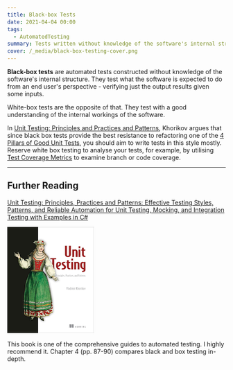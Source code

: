 ```yaml
---
title: Black-box Tests
date: 2021-04-04 00:00
tags:
  - AutomatedTesting
summary: Tests written without knowledge of the software's internal structure
cover: /_media/black-box-testing-cover.png
---
```


**Black-box tests** are automated tests constructed without knowledge of the software's internal structure. They test what the software is expected to do from an end user's perspective - verifying just the output results given some inputs.

White-box tests are the opposite of that. They test with a good understanding of the internal workings of the software.

In [Unit Testing: Principles and Practices and Patterns](https://amzn.to/496VEy2), Khorikov argues that since black box tests provide the best resistance to refactoring one of the [4 Pillars of Good Unit Tests](4-pillars-of-good-unit-tests.md), you should aim to write tests in this style mostly. Reserve white box testing to analyse your tests, for example, by utilising [Test Coverage Metrics](test-coverage-metrics.md) to examine branch or code coverage.

---

## Further Reading

[Unit Testing: Principles, Practices and Patterns: Effective Testing Styles, Patterns, and Reliable Automation for Unit Testing, Mocking, and Integration Testing with Examples in C#](https://amzn.to/496VEy2)

![Cover for book Unit Testing: Principles, Practices and Patterns by Vladimir Khorikov](../_media/unit-testing-principles-practices-and-patterns.png)

This book is one of the comprehensive guides to automated testing. I highly recommend it. Chapter 4 (pp. 87-90) compares black and box testing in-depth.